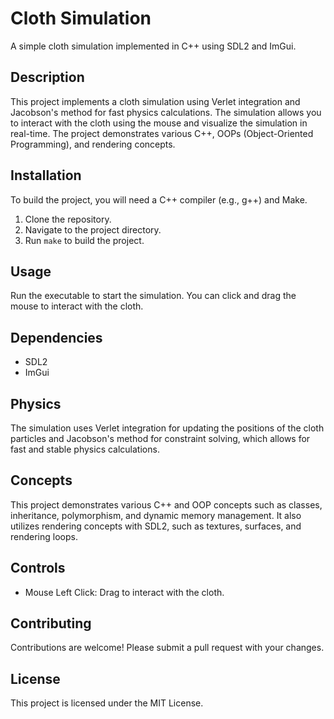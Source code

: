 # Cloth Simulation

A simple cloth simulation implemented in C++ using SDL2 and ImGui.

## Description

This project implements a cloth simulation using Verlet integration and Jacobson's method for fast physics calculations. The simulation allows you to interact with the cloth using the mouse and visualize the simulation in real-time. The project demonstrates various C++, OOPs (Object-Oriented Programming), and rendering concepts.

## Installation

To build the project, you will need a C++ compiler (e.g., g++) and Make.

1.  Clone the repository.
2.  Navigate to the project directory.
3.  Run `make` to build the project.

## Usage

Run the executable to start the simulation. You can click and drag the mouse to interact with the cloth.

## Dependencies

*   SDL2
*   ImGui

## Physics

The simulation uses Verlet integration for updating the positions of the cloth particles and Jacobson's method for constraint solving, which allows for fast and stable physics calculations.

## Concepts

This project demonstrates various C++ and OOP concepts such as classes, inheritance, polymorphism, and dynamic memory management. It also utilizes rendering concepts with SDL2, such as textures, surfaces, and rendering loops.

## Controls

*   Mouse Left Click: Drag to interact with the cloth.

## Contributing

Contributions are welcome! Please submit a pull request with your changes.

## License

This project is licensed under the MIT License.
